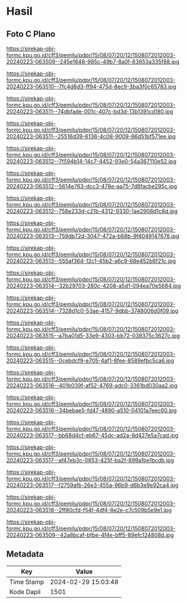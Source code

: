 # Hasil

## Foto C Plano

https://sirekap-obj-formc.kpu.go.id/cff3/pemilu/pdpr/15/08/07/20/12/1508072012003-20240223-063509--245e1648-985c-49b7-8a0f-83653a335f88.jpg

https://sirekap-obj-formc.kpu.go.id/cff3/pemilu/pdpr/15/08/07/20/12/1508072012003-20240223-063510--7fc4d8d3-ff94-475d-8ec9-3ba3f0c65783.jpg

https://sirekap-obj-formc.kpu.go.id/cff3/pemilu/pdpr/15/08/07/20/12/1508072012003-20240223-063511--74dbfade-001c-407c-bd3d-13b1391cd180.jpg

https://sirekap-obj-formc.kpu.go.id/cff3/pemilu/pdpr/15/08/07/20/12/1508072012003-20240223-063511--25516d39-6136-4c08-9009-86d51bf571ee.jpg

https://sirekap-obj-formc.kpu.go.id/cff3/pemilu/pdpr/15/08/07/20/12/1508072012003-20240223-063512--7f594b14-14c7-4452-93e0-54a367110e52.jpg

https://sirekap-obj-formc.kpu.go.id/cff3/pemilu/pdpr/15/08/07/20/12/1508072012003-20240223-063512--5614e763-dcc3-478e-aa75-7d8facbe295c.jpg

https://sirekap-obj-formc.kpu.go.id/cff3/pemilu/pdpr/15/08/07/20/12/1508072012003-20240223-063512--758e233d-c21b-4312-9330-1ae2908d1c8d.jpg

https://sirekap-obj-formc.kpu.go.id/cff3/pemilu/pdpr/15/08/07/20/12/1508072012003-20240223-063513--759db72d-3047-472a-b68b-9f4049147676.jpg

https://sirekap-obj-formc.kpu.go.id/cff3/pemilu/pdpr/15/08/07/20/12/1508072012003-20240223-063513--555af364-12c1-45b2-a6c9-68e452b6f21c.jpg

https://sirekap-obj-formc.kpu.go.id/cff3/pemilu/pdpr/15/08/07/20/12/1508072012003-20240223-063514--32b29703-280c-4208-a5d1-094ea70e5684.jpg

https://sirekap-obj-formc.kpu.go.id/cff3/pemilu/pdpr/15/08/07/20/12/1508072012003-20240223-063514--7328d1c0-53ae-4157-9dbb-3748006d0f09.jpg

https://sirekap-obj-formc.kpu.go.id/cff3/pemilu/pdpr/15/08/07/20/12/1508072012003-20240223-063515--a7ba01d5-33e9-4303-bb72-038375c3627c.jpg

https://sirekap-obj-formc.kpu.go.id/cff3/pemilu/pdpr/15/08/07/20/12/1508072012003-20240223-063515--0cebdcf9-e705-4af1-8fee-8589efbc5ca6.jpg

https://sirekap-obj-formc.kpu.go.id/cff3/pemilu/pdpr/15/08/07/20/12/1508072012003-20240223-063516--401b039f-af52-4769-adc0-3361bd030aa2.jpg

https://sirekap-obj-formc.kpu.go.id/cff3/pemilu/pdpr/15/08/07/20/12/1508072012003-20240223-063516--34bebae5-fd47-4890-a510-04101a7eec60.jpg

https://sirekap-obj-formc.kpu.go.id/cff3/pemilu/pdpr/15/08/07/20/12/1508072012003-20240223-063517--bb68d4cf-eb67-45dc-ad2a-9d427e5a7cad.jpg

https://sirekap-obj-formc.kpu.go.id/cff3/pemilu/pdpr/15/08/07/20/12/1508072012003-20240223-063517--af47eb3c-0853-425f-ba2f-899a1be1bcdb.jpg

https://sirekap-obj-formc.kpu.go.id/cff3/pemilu/pdpr/15/08/07/20/12/1508072012003-20240223-063517--f2759afb-26e3-455a-96b9-d6b3e9e92ca4.jpg

https://sirekap-obj-formc.kpu.go.id/cff3/pemilu/pdpr/15/08/07/20/12/1508072012003-20240223-063518--2ff80cfd-f54f-4df4-8e2e-c7c509b5e9e1.jpg

https://sirekap-obj-formc.kpu.go.id/cff3/pemilu/pdpr/15/08/07/20/12/1508072012003-20240223-063509--42a8bcaf-bfbe-4f4e-bff5-89efc124808d.jpg


## Metadata

| Key        | Value               |
| ---------- | ------------------- |
| Time Stamp | 2024-02-29 15:03:48 |
| Kode Dapil | 1501                |



